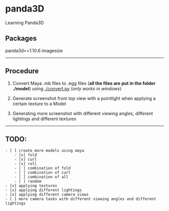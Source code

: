 # panda3D

Learning Panda3D

## Packages

panda3d==1.10.6
imagesize

---

## Procedure
 
1. Convert Maya .mb files to .egg files (**all the files are put in the folder ./model**) using [./convert.py](./convert.py) (*only works in windows*)

2. Generate screenshot from top view with a pointlight when applying a certain texture to a Model

3. Generating more screenshot with different viewing angles, different lightings and different textures

---

## TODO: 
    - [ ] create more models using maya
        - [x] fold
        - [x] curl
        - [x] roll
        - [ ] combination of fold
        - [ ] combination of curl
        - [ ] combination of all
        - [ ] random
    - [x] applying textures
    - [x] applying different lightings
    - [x] applying different camera views
    - [ ] more camera tasks with different viewing angles and different lightings
